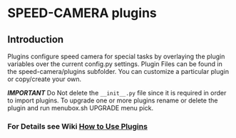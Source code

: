 # SPEED-CAMERA plugins

## Introduction
Plugins configure speed camera for special tasks by overlaying
the plugin variables over the current config.py settings.
Plugin Files can be found in the speed-camera/plugins subfolder.
You can customize a particular plugin or copy/create your own.  
 
***IMPORTANT*** Do Not delete the `__init__.py` file since it is required in order to import plugins. 
To upgrade one or more plugins rename or delete the plugin and run menubox.sh UPGRADE menu pick.

### For Details see Wiki [How to Use Plugins](https://github.com/pageauc/speed-camera/wiki/Admin-and-Settings) 
